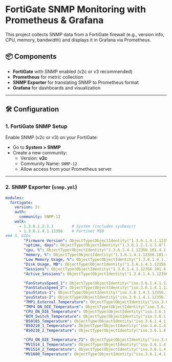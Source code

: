 # FortiGate SNMP Monitoring with Prometheus & Grafana

This project collects SNMP data from a FortiGate firewall (e.g., version info, CPU, memory, bandwidth) and displays it in Grafana via Prometheus.

## 📦 Components

- **FortiGate** with SNMP enabled (v2c or v3 recommended)
- **Prometheus** for metric collection
- **SNMP Exporter** for translating SNMP to Prometheus format
- **Grafana** for dashboards and visualization

---

## 🛠 Configuration

### 1. FortiGate SNMP Setup

Enable SNMP (v2c or v3) on your FortiGate:

- Go to **System > SNMP**
- Create a new community:
  - Version: **v2c**
  - Community Name: `SNMP-12`
  - Allow access from your Prometheus server

---

### 2. SNMP Exporter (`snmp.yml`)

```yaml
modules:
  fortigate:
    version: 2c
    auth:
      community: SNMP-12
    walk:
      - 1.3.6.1.2.1.1        # System (includes sysDescr)
      - 1.3.6.1.4.1.12356    # Fortinet MIB
### 3. OIDs
        "Firmware Version": ObjectType(ObjectIdentity("1.3.6.1.4.1.12356.101.4.1.1.0")),
        "uptime, days": ObjectType(ObjectIdentity("1.3.6.1.2.1.1.3.0")),
        "cpu, %": ObjectType(ObjectIdentity("1.3.6.1.4.1.12356.101.4.1.3.0")),
        "memory, %": ObjectType(ObjectIdentity("1.3.6.1.4.1.12356.101.4.1.4.0")),
        "Low Memory Usage, %": ObjectType(ObjectIdentity("1.3.6.1.4.1.12356.101.4.1.9.0")),
        "Disk Usage, MB": ObjectType(ObjectIdentity("1.3.6.1.4.1.12356.101.4.1.6.0")),
        "Sessions": ObjectType(ObjectIdentity("1.3.6.1.4.1.12356.101.4.1.6.0")),
        "Active_Sessions": ObjectType(ObjectIdentity("1.3.6.1.4.1.12356.101.4.1.8.0")),

        "FanStatusSpeed_1": ObjectType(ObjectIdentity("iso.3.6.1.4.1.12356.101.4.3.2.1.3.3")),
        "FanStatusSpeed_2": ObjectType(ObjectIdentity("iso.3.6.1.4.1.12356.101.4.3.2.1.3.4")),
        "psuStatus-1": ObjectType(ObjectIdentity("iso.3.6.1.4.1.12356.101.4.3.2.1.3.1")),
        "psuStatus-2": ObjectType(ObjectIdentity("iso.3.6.1.4.1.12356.101.4.3.2.1.3.2")),
        "TMP1_External_Temperature": ObjectType(ObjectIdentity("iso.3.6.1.4.1.12356.101.4.3.2.1.3.5")),  # , °C
        "TMP4_ON_DIE_Temperature": ObjectType(ObjectIdentity("iso.3.6.1.4.1.12356.101.4.3.2.1.3.6")),  # , °C
        "CPU_ON_DIE_Temperature": ObjectType(ObjectIdentity("iso.3.6.1.4.1.12356.101.4.3.2.1.3.7")),  # , °C
        "BCM_Switch_Temperature": ObjectType(ObjectIdentity("iso.3.6.1.4.1.12356.101.4.3.2.1.3.8")),  # , °C
        "B50185_Temperature": ObjectType(ObjectIdentity("iso.3.6.1.4.1.12356.101.4.3.2.1.3.9")),  # , °C
        "B50210_1_Temperature": ObjectType(ObjectIdentity("iso.3.6.1.4.1.12356.101.4.3.2.1.3.10")),  # , °C
        "B50210_2_Temperature": ObjectType(ObjectIdentity("iso.3.6.1.4.1.12356.101.4.3.2.1.3.11")),  # , °C

        "CPU_ON_DIE_Temperature_71": ObjectType(ObjectIdentity("iso.3.6.1.4.1.12356.101.4.3.2.1.3.1")),  # , °C
        "MV1514_1_Temperature": ObjectType(ObjectIdentity("iso.3.6.1.4.1.12356.101.4.3.2.1.3.2")),  # , °C
        "MV1514_2_Temperature": ObjectType(ObjectIdentity("iso.3.6.1.4.1.12356.101.4.3.2.1.3.3")),  # , °C
        "MV1680_Temperature": ObjectType(ObjectIdentity("iso.3.6.1.4.1.12356.101.4.3.2.1.3.4")),  # , °C
